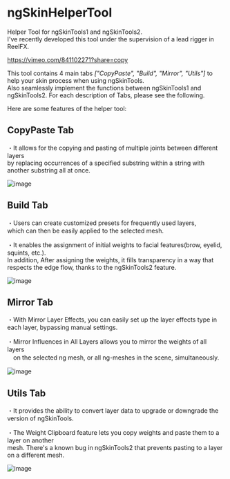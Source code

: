 # ngSkinHelperTool

Helper Tool for ngSkinTools1 and ngSkinTools2.  
I've recently developed this tool under the supervision of a lead rigger in ReelFX.

https://vimeo.com/841102271?share=copy

This tool contains 4 main tabs  *["CopyPaste", "Build", "Mirror", "Utils"]* to help your skin process when using ngSkinTools.   
Also seamlessly implement the functions between ngSkinTools1 and ngSkinTools2. For each description of Tabs, please see the following.

Here are some features of the helper tool:

## CopyPaste Tab
・It allows for the copying and pasting of multiple joints between different layers  
by replacing occurrences of a specified substring within a string with another substring all at once.  

![image](https://github.com/maglev2468ng/ngSkinHelperTool/assets/11863299/63e251d4-ab83-46b7-9315-ed4b9756a362)

## Build Tab
・Users can create customized presets for frequently used layers,   
which can then be easily applied to the selected mesh.  

・It enables the assignment of initial weights to facial features(brow, eyelid, squints, etc.).  
In addition, After assigning the weights, it fills transparency in a way that respects the edge flow, thanks to the ngSkinTools2 feature.

![image](https://github.com/maglev2468ng/ngSkinHelperTool/assets/11863299/3f34bb0c-bca7-40f2-b727-dc27877234dc)


## Mirror Tab
・With Mirror Layer Effects, you can easily set up the layer effects type in each layer, bypassing manual settings.

・Mirror Influences in All Layers allows you to mirror the weights of all layers  
　on the selected ng mesh, or all ng-meshes in the scene, simultaneously.
 
![image](https://github.com/maglev2468ng/ngSkinHelperTool/assets/11863299/74881f72-45d4-4fe9-87f0-42b3641fa548)

## Utils Tab
・It provides the ability to convert layer data to upgrade or downgrade the version of ngSkinTools.

・The Weight Clipboard feature lets you copy weights and paste them to a layer on another  
   mesh. There's a known bug in ngSkinTools2 that prevents pasting to a layer on a different mesh.
   
![image](https://github.com/maglev2468ng/ngSkinHelperTool/assets/11863299/7ae33d54-6a79-4b40-8027-450dddf00b48)


